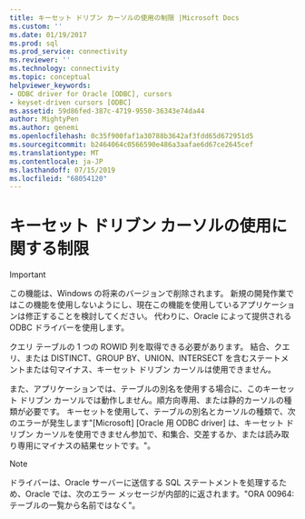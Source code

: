```yaml
---
title: キーセット ドリブン カーソルの使用の制限 |Microsoft Docs
ms.custom: ''
ms.date: 01/19/2017
ms.prod: sql
ms.prod_service: connectivity
ms.reviewer: ''
ms.technology: connectivity
ms.topic: conceptual
helpviewer_keywords:
- ODBC driver for Oracle [ODBC], cursors
- keyset-driven cursors [ODBC]
ms.assetid: 59d86fed-387c-4719-9550-36343e74da44
author: MightyPen
ms.author: genemi
ms.openlocfilehash: 0c35f900faf1a30788b3642af3fdd65d672951d5
ms.sourcegitcommit: b2464064c0566590e486a3aafae6d67ce2645cef
ms.translationtype: MT
ms.contentlocale: ja-JP
ms.lasthandoff: 07/15/2019
ms.locfileid: "68054120"
---
```

# <a name="limitations-of-using-keyset-driven-cursors"></a>キーセット ドリブン カーソルの使用に関する制限
> [!IMPORTANT]  
>  この機能は、Windows の将来のバージョンで削除されます。 新規の開発作業ではこの機能を使用しないようにし、現在この機能を使用しているアプリケーションは修正することを検討してください。 代わりに、Oracle によって提供される ODBC ドライバーを使用します。  
  
 クエリ テーブルの 1 つの ROWID 列を取得できる必要があります。 結合、クエリ、または DISTINCT、GROUP BY、UNION、INTERSECT を含むステートメントまたは句マイナス、キーセット ドリブン カーソルは使用できません。  
  
 また、アプリケーションでは、テーブルの別名を使用する場合に、このキーセット ドリブン カーソルでは動作しません。順方向専用、または静的カーソルの種類が必要です。 キーセットを使用して、テーブルの別名とカーソルの種類で、次のエラーが発生します"[Microsoft] [Oracle 用 ODBC driver] は、キーセット ドリブン カーソルを使用できません参加で、和集合、交差するか、または読み取り専用にマイナスの結果セットです。"。  
  
> [!NOTE]  
>  ドライバーは、Oracle サーバーに送信する SQL ステートメントを処理するため、Oracle では、次のエラー メッセージが内部的に返されます。"ORA 00964: テーブルの一覧から名前ではなく"。
